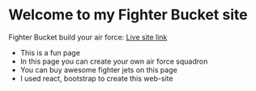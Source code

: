 # Welcome to my Fighter Bucket site
Fighter Bucket build your air force: [Live site link](https://youthful-neumann-0df638.netlify.app/)

- This is a fun page
- In this page you can create your own air force squadron
- You can buy awesome fighter jets on this page
- I used react, bootstrap to create this web-site
